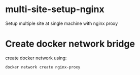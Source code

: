 # multi-site-setup-nginx
Setup multiple site at single machine with nginx proxy

# Create docker network bridge
create docker network using:
```
docker network create nginx-proxy
```


